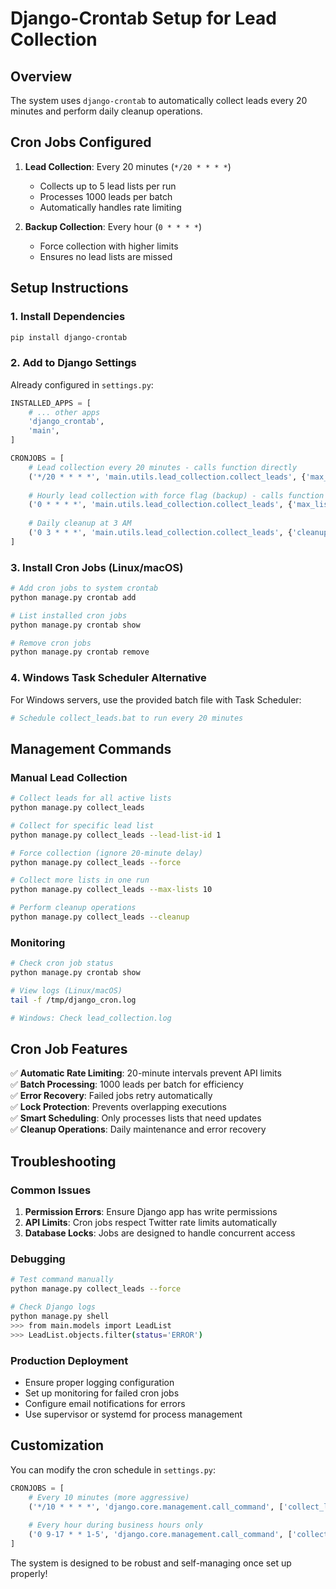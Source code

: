 # Django-Crontab Setup for Lead Collection

## Overview
The system uses `django-crontab` to automatically collect leads every 20 minutes and perform daily cleanup operations.

## Cron Jobs Configured

1. **Lead Collection**: Every 20 minutes (`*/20 * * * *`)
   - Collects up to 5 lead lists per run
   - Processes 1000 leads per batch
   - Automatically handles rate limiting

2. **Backup Collection**: Every hour (`0 * * * *`)
   - Force collection with higher limits
   - Ensures no lead lists are missed

## Setup Instructions

### 1. Install Dependencies
```bash
pip install django-crontab
```

### 2. Add to Django Settings
Already configured in `settings.py`:
```python
INSTALLED_APPS = [
    # ... other apps
    'django_crontab',
    'main',
]

CRONJOBS = [
    # Lead collection every 20 minutes - calls function directly
    ('*/20 * * * *', 'main.utils.lead_collection.collect_leads', {'max_lists': 5, 'verbose': False}),
    
    # Hourly lead collection with force flag (backup) - calls function directly  
    ('0 * * * *', 'main.utils.lead_collection.collect_leads', {'max_lists': 10, 'force': True, 'verbose': False}),
    
    # Daily cleanup at 3 AM
    ('0 3 * * *', 'main.utils.lead_collection.collect_leads', {'cleanup': True, 'verbose': False}),
]
```

### 3. Install Cron Jobs (Linux/macOS)
```bash
# Add cron jobs to system crontab
python manage.py crontab add

# List installed cron jobs
python manage.py crontab show

# Remove cron jobs
python manage.py crontab remove
```

### 4. Windows Task Scheduler Alternative
For Windows servers, use the provided batch file with Task Scheduler:
```bash
# Schedule collect_leads.bat to run every 20 minutes
```

## Management Commands

### Manual Lead Collection
```bash
# Collect leads for all active lists
python manage.py collect_leads

# Collect for specific lead list
python manage.py collect_leads --lead-list-id 1

# Force collection (ignore 20-minute delay)
python manage.py collect_leads --force

# Collect more lists in one run
python manage.py collect_leads --max-lists 10

# Perform cleanup operations
python manage.py collect_leads --cleanup
```

### Monitoring
```bash
# Check cron job status
python manage.py crontab show

# View logs (Linux/macOS)
tail -f /tmp/django_cron.log

# Windows: Check lead_collection.log
```

## Cron Job Features

✅ **Automatic Rate Limiting**: 20-minute intervals prevent API limits  
✅ **Batch Processing**: 1000 leads per batch for efficiency  
✅ **Error Recovery**: Failed jobs retry automatically  
✅ **Lock Protection**: Prevents overlapping executions  
✅ **Smart Scheduling**: Only processes lists that need updates  
✅ **Cleanup Operations**: Daily maintenance and error recovery  

## Troubleshooting

### Common Issues
1. **Permission Errors**: Ensure Django app has write permissions
2. **API Limits**: Cron jobs respect Twitter rate limits automatically
3. **Database Locks**: Jobs are designed to handle concurrent access

### Debugging
```bash
# Test command manually
python manage.py collect_leads --force

# Check Django logs
python manage.py shell
>>> from main.models import LeadList
>>> LeadList.objects.filter(status='ERROR')
```

### Production Deployment
- Ensure proper logging configuration
- Set up monitoring for failed cron jobs
- Configure email notifications for errors
- Use supervisor or systemd for process management

## Customization

You can modify the cron schedule in `settings.py`:
```python
CRONJOBS = [
    # Every 10 minutes (more aggressive)
    ('*/10 * * * *', 'django.core.management.call_command', ['collect_leads']),
    
    # Every hour during business hours only
    ('0 9-17 * * 1-5', 'django.core.management.call_command', ['collect_leads']),
]
```

The system is designed to be robust and self-managing once set up properly!
